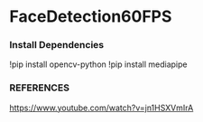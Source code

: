 # FaceDetection60FPS
### Install Dependencies  
!pip install opencv-python
!pip install mediapipe


### REFERENCES 
https://www.youtube.com/watch?v=jn1HSXVmIrA  
